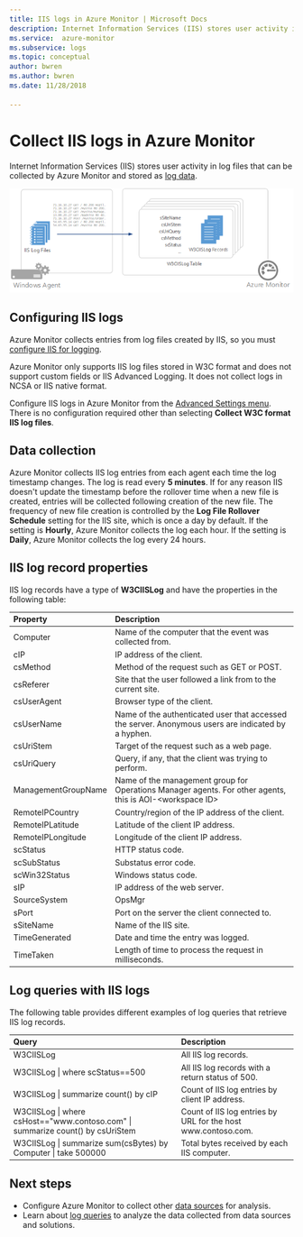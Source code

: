 ```yaml
---
title: IIS logs in Azure Monitor | Microsoft Docs
description: Internet Information Services (IIS) stores user activity in log files that can be collected by Azure Monitor.  This article describes how to configure collection of IIS logs and details of the records they create in Azure Monitor.
ms.service:  azure-monitor
ms.subservice: logs
ms.topic: conceptual
author: bwren
ms.author: bwren
ms.date: 11/28/2018

---
```


# Collect IIS logs in Azure Monitor
Internet Information Services (IIS) stores user activity in log files that can be collected by Azure Monitor and stored as [log data](data-platform.md).

![IIS logs](media/data-sources-iis-logs/overview.png)

## Configuring IIS logs
Azure Monitor collects entries from log files created by IIS, so you must [configure IIS for logging](https://technet.microsoft.com/library/hh831775.aspx).

Azure Monitor only supports IIS log files stored in W3C format and does not support custom fields or IIS Advanced Logging. It does not collect logs in NCSA or IIS native format.

Configure IIS logs in Azure Monitor from the [Advanced Settings menu](agent-data-sources.md#configuring-data-sources).  There is no configuration required other than selecting **Collect W3C format IIS log files**.


## Data collection
Azure Monitor collects IIS log entries from each agent each time the log timestamp changes. The log is read every **5 minutes**. If for any reason IIS doesn't update the timestamp before the rollover time when a new file is created, entries will be collected following creation of the new file. The frequency of new file creation is controlled by the **Log File Rollover Schedule** setting for the IIS site, which is once a day by default. If the setting is **Hourly**, Azure Monitor collects the log each hour. If the setting is **Daily**, Azure Monitor collects the log every 24 hours.


## IIS log record properties
IIS log records have a type of **W3CIISLog** and have the properties in the following table:

| Property | Description |
|:--- |:--- |
| Computer |Name of the computer that the event was collected from. |
| cIP |IP address of the client. |
| csMethod |Method of the request such as GET or POST. |
| csReferer |Site that the user followed a link from to the current site. |
| csUserAgent |Browser type of the client. |
| csUserName |Name of the authenticated user that accessed the server. Anonymous users are indicated by a hyphen. |
| csUriStem |Target of the request such as a web page. |
| csUriQuery |Query, if any, that the client was trying to perform. |
| ManagementGroupName |Name of the management group for Operations Manager agents.  For other agents, this is AOI-\<workspace ID\> |
| RemoteIPCountry |Country/region of the IP address of the client. |
| RemoteIPLatitude |Latitude of the client IP address. |
| RemoteIPLongitude |Longitude of the client IP address. |
| scStatus |HTTP status code. |
| scSubStatus |Substatus error code. |
| scWin32Status |Windows status code. |
| sIP |IP address of the web server. |
| SourceSystem |OpsMgr |
| sPort |Port on the server the client connected to. |
| sSiteName |Name of the IIS site. |
| TimeGenerated |Date and time the entry was logged. |
| TimeTaken |Length of time to process the request in milliseconds. |

## Log queries with IIS logs
The following table provides different examples of log queries that retrieve IIS log records.

| Query | Description |
|:--- |:--- |
| W3CIISLog |All IIS log records. |
| W3CIISLog &#124; where scStatus==500 |All IIS log records with a return status of 500. |
| W3CIISLog &#124; summarize count() by cIP |Count of IIS log entries by client IP address. |
| W3CIISLog &#124; where csHost=="www\.contoso.com" &#124; summarize count() by csUriStem |Count of IIS log entries by URL for the host www\.contoso.com. |
| W3CIISLog &#124; summarize sum(csBytes) by Computer &#124; take 500000 |Total bytes received by each IIS computer. |

## Next steps
* Configure Azure Monitor to collect other [data sources](agent-data-sources.md) for analysis.
* Learn about [log queries](../log-query/log-query-overview.md) to analyze the data collected from data sources and solutions.
